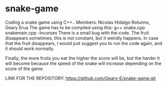 # snake-game
Coding a snake game using C++..
Members: Nicolas Hidalgo Rotunno, Geary Erua
The game has to be compiled using this: g++ snake.cpp snakemain.cpp -lncurses
There is a small bug with the code. The fruit disappears sometimes, this is not constant, but it weirdly happens. In case that the fruit disappears,
I would just suggest you to run the code again, and it should work normally.

Finally, the more fruits you eat the higher the score will be, but the harder it will become
because the speed of the snake will increase depending on the score of the game.

LINK FOR THE REPOSITORY:  https://github.com/Geary-E/snake-game.git
